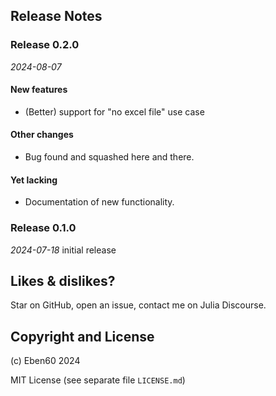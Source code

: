 ## Release Notes

### Release 0.2.0

_2024-08-07_ 

#### New features

- (Better) support for "no excel file" use case

#### Other changes

- Bug found and squashed here and there.

#### Yet lacking

- Documentation of new functionality.

### Release 0.1.0

_2024-07-18_ initial release

## Likes & dislikes?

Star on GitHub, open an issue, contact me on Julia Discourse.

## Copyright and License

(c) Eben60 2024

MIT License (see separate file `LICENSE.md`)
